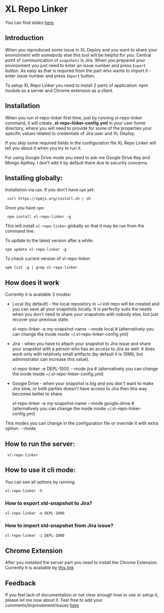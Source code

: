 XL Repo Linker
=======

You can find slides [here](http://slides.com/acierto/xl-repo-linker)

Introduction
------------

When you reproduced some issue in XL Deploy and you want to share your environment with somebody else this tool will 
be helpful for you. Central point of communication of `snapshots` is Jira. When you prepared your environment you just 
need to enter an issue number and press `Export` button. As easy as that is required from the part who wants to import 
it - enter issue number and press `Import` button. 
 
To setup XL Repo Linker you need to install 2 parts of application: npm module as a server and Chrome extension as a client. 

Installation
-------------

When you run xl-repo-linker first time, just by running xl-repo-linker command, it will 
create **.xl-repo-linker-config.yml** in your user home directory, where you will need to provide for some of the 
properties your specific values related to credentials of Jira user and XL Deploy.

If you skip some required fields in the configuration file XL Repo Linker will tell you about it when you try to run it. 
 
For using Google Drive mode you need to ask me Google Drive Key and Mongo ApiKey. I don't add it by default there due to 
security concerns. 

## Installing globally:

Installation via `npm`.  If you don't have `npm` yet:

     curl https://npmjs.org/install.sh | sh

Once you have `npm`:

     npm install xl-repo-linker -g

This will install `xl-repo-linker` globally so that it may be run from the command line.

To update to the latest version after a while:

    npm update xl-repo-linker -g 
    
To check current version of xl-repo-linker:

    npm list -g | grep xl-repo-linker
    
## How does it work

  Currently it is available 3 modes:
     
  * Local (by default) - the local repository in ~/.xld-repo will be created and you can save all your snapshots locally.
  It is perfectly suits the needs when you don't need to share your snapshots with nobody else, but just recover your previous
  state.
  
  
    xl-repo-linker -e my-snapshot-name --mode local # (alternatively you can change the mode inside ~/.xl-repo-linker-config.yml)
  
  * Jira - when you have to attach your snapshot to Jira issue and share your snapshot with a person who has an access to Jira as well.
   It does work only with relatively small artifacts (by default it is 10Mb, but administrator can increase this value).


    xl-repo-linker -e DEPL-1000 --mode jira # (alternatively you can change the mode inside ~/.xl-repo-linker-config.yml)
  
  * Google Drive - when your snapshot is big and you don't want to make Jira slow, or both parties doesn't have access to Jira then 
  this way becomes better to share.


    xl-repo-linker -e my-snapshot-name --mode google-drive # (alternatively you can change the mode inside ~/.xl-repo-linker-config.yml)
  
  This modes you can change in the configuration file or override it with extra option: --mode <mode>

## How to run the server:

     xl-repo-linker
     
## How to use it cli mode:

You can see all options by running

    xl-repo-linker -h
    
### How to export xld-snapshot to Jira?

    xl-repo-linker -e DEPL-1000
    
### How to import xld-snapshot from Jira issue?

    xl-repo-linker -i DEPL-1000

## Chrome Extension
 
   After you installed the server part you need to install the Chrome Extension. Currently it is available by [this link](https://chrome.google.com/webstore/detail/xl-repo-linker/aclpjhlfbodcpenmbeibgocfpknkllcn)
   
## Feedback
 
   If you feel lack of documentation or not clear enough how to use or setup it, please let me now about it. Feel free to add your comments/improvement/issues 
   [here](https://github.com/xebialabs-community/xl-repo-linker/issues)
